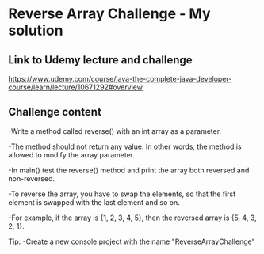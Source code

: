 # Reverse Array Challenge - My solution

## Link to Udemy lecture and challenge

https://www.udemy.com/course/java-the-complete-java-developer-course/learn/lecture/10671292#overview

## Challenge content

-Write a method called reverse() with an int array as a parameter.

-The method should not return any value. In other words, the method is allowed to modify the array parameter.

-In main() test the reverse() method and print the array both reversed and non-reversed.

-To reverse the array, you have to swap the elements, so that the first element is swapped with the last element and so on.

-For example, if the array is {1, 2, 3, 4, 5}, then the reversed array is {5, 4, 3, 2, 1}.


Tip:
	-Create a new console project with the name "ReverseArrayChallenge"
	


